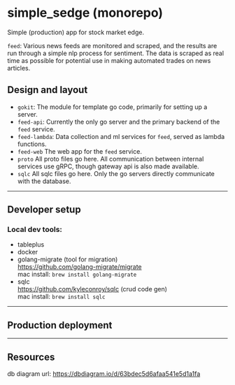 # simple_sedge (monorepo)
Simple (production) app for stock market edge. 

`feed`: Various news feeds are monitored and scraped, and the results are run through a simple nlp process for sentiment. The data is scraped as real time as possible for potential use in making automated trades on news articles.

## Design and layout
* `gokit`: The module for template go code, primarily for setting up a server.
* `feed-api`: Currently the only go server and the primary backend of the `feed` service.
* `feed-lambda`: Data collection and ml services for `feed`, served as lambda functions.
* `feed-web` The web app for the `feed` service.
* `proto` All proto files go here. All communication between internal services use gRPC, though gateway api is also made available.
* `sqlc` All sqlc files go here. Only the go servers directly communicate with the database.

---
## Developer setup

### Local dev tools:
* tableplus
* docker
* golang-migrate (tool for migration)<br>
https://github.com/golang-migrate/migrate <br>
mac install: `brew install golang-migrate`
* sqlc <br>
https://github.com/kyleconroy/sqlc (crud code gen)<br>
mac install: `brew install sqlc`
---
## Production deployment

---
## Resources
db diagram url: https://dbdiagram.io/d/63bdec5d6afaa541e5d1a1fa